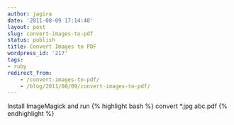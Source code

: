 ```yaml
---
author: jagira
date: '2011-08-09 17:14:48'
layout: post
slug: convert-images-to-pdf
status: publish
title: Convert Images to PDF
wordpress_id: '217'
tags:
- ruby
redirect_from:
    - /convert-images-to-pdf/
    - /blog/2011/08/09/convert-images-to-pdf/
---
```


Install ImageMagick and run
{% highlight bash %}
convert \*.jpg abc.pdf
{% endhighlight %}



